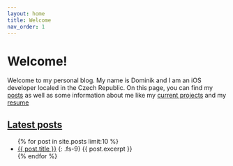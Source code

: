 ```yaml
---
layout: home
title: Welcome
nav_order: 1
---
```


# Welcome!

Welcome to my personal blog. My name is Dominik and I am an iOS developer localed in the Czech Republic. On this page, you can find my [posts](https://dominikgrodl.github.io/posts/) as well as some information about me like my [current projects]() and my [resume]()

## [Latest posts](/posts/)

<ul>
  {% for post in site.posts limit:10 %}
  <li>
   <a href="{{ post.url }}">{{ post.title }}</a> {: .fs-9}
   {{ post.excerpt }}
  </li>
{% endfor %}
</ul>
